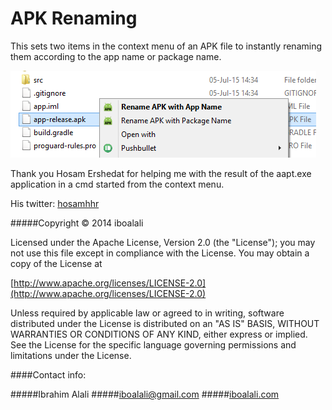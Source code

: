 APK Renaming
===================

This sets two items in the context menu of an APK file to instantly renaming them according to the app name or package name. 

![Screenshot](https://github.com/iboalali/APK-Renaming/blob/master/Assets/screenshot%20context%20menu%202.png)

Thank you Hosam Ershedat for helping me with the result of the aapt.exe application in a cmd started from the context menu.

His twitter: [hosamhhr](https://twitter.com/hosamhhr)


#####Copyright © 2014 iboalali

Licensed under the Apache License, Version 2.0 (the "License");
you may not use this file except in compliance with the License.
You may obtain a copy of the License at

[http://www.apache.org/licenses/LICENSE-2.0](http://www.apache.org/licenses/LICENSE-2.0)

Unless required by applicable law or agreed to in writing, software
distributed under the License is distributed on an "AS IS" BASIS,
WITHOUT WARRANTIES OR CONDITIONS OF ANY KIND, either express or implied.
See the License for the specific language governing permissions and
limitations under the License.

####Contact info:

#####Ibrahim Alali
#####[iboalali@gmail.com](mailto:iboalali@gmail.com)
#####[iboalali.com](http://iboalali.com/)
